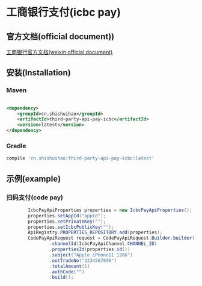 # 工商银行支付(icbc pay)

## 官方文档(official document))

[工商银行官方文档(weixin official document)](https://open.icbc.com.cn/icbc/apip/api_list.html#)

## 安装(Installation)

### Maven

```xml

<dependency>
    <groupId>cn.shishuihao</groupId>
    <artifactId>third-party-api-pay-icbc</artifactId>
    <version>latest</version>
</dependency>
```

### Gradle

```groovy
compile 'cn.shishuihao:third-party-api-pay-icbc:latest'
```

## 示例(example)

### 扫码支付(code pay)

```java
        IcbcPayApiProperties properties = new IcbcPayApiProperties();
        properties.setAppId("appId");
        properties.setPrivateKey("");
        properties.setIcbcPublicKey("");
        ApiRegistry.PROPERTIES_REPOSITORY.add(properties);
        CodePayApiRequest request = CodePayApiRequest.Builder.builder()
                .channelId(IcbcPayApiChannel.CHANNEL_ID)
                .propertiesId(properties.id())
                .subject("Apple iPhone11 128G")
                .outTradeNo("2234567890")
                .totalAmount(1)
                .authCode("")
                .build();
```
